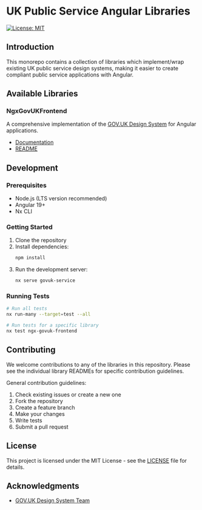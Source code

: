 # UK Public Service Angular Libraries

[![License: MIT](https://img.shields.io/badge/License-MIT-yellow.svg)](https://opensource.org/licenses/MIT)

## Introduction

This monorepo contains a collection of libraries which implement/wrap existing UK public service design systems, making it easier to create compliant public service applications with Angular.

## Available Libraries

### NgxGovUKFrontend

A comprehensive implementation of the [GOV.UK Design System](https://design-system.service.gov.uk/) for Angular applications.

- [Documentation](https://jonnyheavey.github.io/ngx-uk-frontend)
- [README](libs/ngx-govuk-frontend/README.md)

## Development

### Prerequisites

- Node.js (LTS version recommended)
- Angular 19+
- Nx CLI

### Getting Started

1. Clone the repository
2. Install dependencies:
   ```bash
   npm install
   ```
3. Run the development server:
   ```bash
   nx serve govuk-service
   ```

### Running Tests

```bash
# Run all tests
nx run-many --target=test --all

# Run tests for a specific library
nx test ngx-govuk-frontend
```

## Contributing

We welcome contributions to any of the libraries in this repository. Please see the individual library READMEs for specific contribution guidelines.

General contribution guidelines:

1. Check existing issues or create a new one
2. Fork the repository
3. Create a feature branch
4. Make your changes
5. Write tests
6. Submit a pull request

## License

This project is licensed under the MIT License - see the [LICENSE](LICENSE) file for details.

## Acknowledgments

- [GOV.UK Design System Team](https://design-system.service.gov.uk/get-started/team/)
